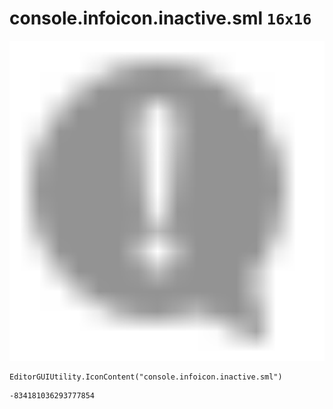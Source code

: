 # console.infoicon.inactive.sml `16x16`
<img src="/img/console.infoicon.inactive.sml.png" width=512 height=512>

``` CSharp
EditorGUIUtility.IconContent("console.infoicon.inactive.sml")
```
```
-834181036293777854
```
